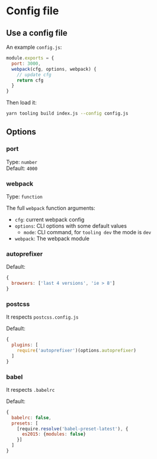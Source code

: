 # Config file

## Use a config file

An example `config.js`:

```js
module.exports = {
  port: 3000,
  webpack(cfg, options, webpack) {
    // update cfg
    return cfg
  }
}
```

Then load it:

```bash
yarn tooling build index.js --config config.js
```

## Options

### port

Type: `number`<br>
Default: `4000`

### webpack

Type: `function`

The full `webpack` function arguments:

- `cfg`: current webpack config
- `options`: CLI options with some default values
  - `mode`: CLI command, for `tooling dev` the mode is `dev`
- `webpack`: The webpack module

### autoprefixer

Default:

```js
{
  browsers: ['last 4 versions', 'ie > 8']
}
```

### postcss

It respects `postcss.config.js`

Default:

```js
{
  plugins: [
    require('autoprefixer')(options.autoprefixer)
  ]
}
```

### babel

It respects `.babelrc`

Default:

```js
{
  babelrc: false,
  presets: [
    [require.resolve('babel-preset-latest'), {
      es2015: {modules: false}
    }]
  ]
}
```
